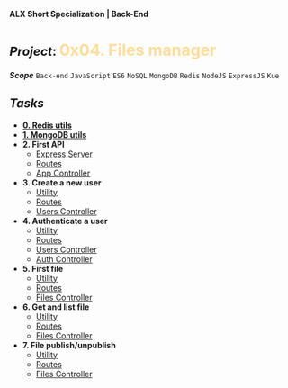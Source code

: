 **ALX Short Specialization | Back-End**
**<h1><span style="font-size: 22px;">***Project***: </span><span style="color: #ffdd99;">0x04. Files manager</span></h1>**
***Scope***  `Back-end` `JavaScript` `ES6` `NoSQL` `MongoDB` `Redis` `NodeJS` `ExpressJS` `Kue`
## ***Tasks***
* **[0. Redis utils](utils/redis.js)**
* **[1. MongoDB utils](utils/db.js)**
* **2. First API**
    * [Express Server](server.js)
    * [Routes](routes/index.js)
    * [App Controller](controllers/AppController.js)
* **3. Create a new user**
    * [Utility](utils/)
    * [Routes](routes/index.js)
    * [Users Controller](controllers/UsersController.js)
* **4. Authenticate a user**
    * [Utility](utils/)
    * [Routes](routes/index.js)
    * [Users Controller](controllers/UsersController.js)
    * [Auth Controller](controllers/AuthController.js)
* **5. First file**
    * [Utility](utils/)
    * [Routes](routes/index.js)
    * [Files Controller](controllers/FilesController.js)
* **6. Get and list file**
    * [Utility](utils/)
    * [Routes](routes/index.js)
    * [Files Controller](controllers/FilesController.js)
* **7. File publish/unpublish**
    * [Utility](utils/)
    * [Routes](routes/index.js)
    * [Files Controller](controllers/FilesController.js)


